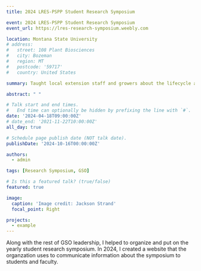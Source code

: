 ```yaml
---
title: 2024 LRES-PSPP Student Research Symposium

event: 2024 LRES-PSPP Student Research Symposium
event_url: https://lres-research-symposium.weebly.com

location: Montana State University
# address:
#   street: 108 Plant Biosciences 
#   city: Bozeman
#   region: MT
#   postcode: '59717'
#   country: United States

summary: Taught local extension staff and growers about the lifecycle and damage caused by the wheat stem sawfly.

abstract: " "

# Talk start and end times.
#   End time can optionally be hidden by prefixing the line with `#`.
date: '2024-04-18T09:00:00Z'
# date_end: '2021-11-22T10:00:00Z'
all_day: true

# Schedule page publish date (NOT talk date).
publishDate: '2024-10-16T00:00:00Z'

authors:
  - admin

tags: [Research Symposium, GSO]

# Is this a featured talk? (true/false)
featured: true

image:
  caption: 'Image credit: Jackson Strand'
  focal_point: Right

projects:
  - example
---
```


Along with the rest of GSO leadership, I helped to organize and put on the yearly student research symposium. In 2024, I created a website that the organzation uses to communicate information about the symposium to students and faculty.



<!-- Slides can be added in a few ways:

- **Create** slides using Hugo Blox Builder's [_Slides_](https://docs.hugoblox.com/reference/content-types/) feature and link using `slides` parameter in the front matter of the talk file
- **Upload** an existing slide deck to `static/` and link using `url_slides` parameter in the front matter of the talk file
- **Embed** your slides (e.g. Google Slides) or presentation video on this page using [shortcodes](https://docs.hugoblox.com/reference/markdown/).

Further event details, including [page elements](https://docs.hugoblox.com/reference/markdown/) such as image galleries, can be added to the body of this page. -->
